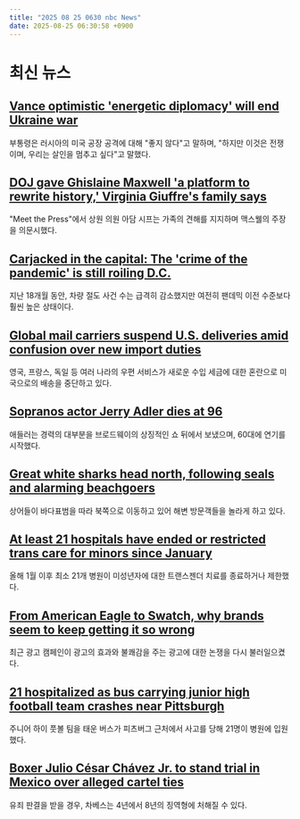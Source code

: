 ```yaml
---
title: "2025 08 25 0630 nbc News"
date: 2025-08-25 06:30:58 +0900
---
```


# 최신 뉴스

## [Vance optimistic 'energetic diplomacy' will end Ukraine war](https://www.nbcnews.com/politics/jd-vance/vance-optimism-energetic-diplomacy-will-end-war-ukraine-rcna226606)
 부통령은 러시아의 미국 공장 공격에 대해 "좋지 않다"고 말하며, "하지만 이것은 전쟁이며, 우리는 살인을 멈추고 싶다"고 말했다. 

## [DOJ gave Ghislaine Maxwell 'a platform to rewrite history,' Virginia Giuffre's family says](https://www.nbcnews.com/politics/justice-department/justice-department-gave-ghislaine-maxwell-platform-rewrite-history-fam-rcna226797)
 "Meet the Press"에서 상원 의원 아담 시프는 가족의 견해를 지지하며 맥스웰의 주장을 의문시했다. 

## [Carjacked in the capital: The 'crime of the pandemic' is still roiling D.C.](https://www.nbcnews.com/news/us-news/carjacked-capital-crime-pandemic-still-roiling-dc-rcna224655)
 지난 18개월 동안, 차량 절도 사건 수는 급격히 감소했지만 여전히 팬데믹 이전 수준보다 훨씬 높은 상태이다. 

## [Global mail carriers suspend U.S. deliveries amid confusion over new import duties](https://www.nbcnews.com/world/europe/global-mail-carriers-suspend-us-deliveries-confusion-new-duties-rcna226828)
 영국, 프랑스, 독일 등 여러 나라의 우편 서비스가 새로운 수입 세금에 대한 혼란으로 미국으로의 배송을 중단하고 있다. 

## [Sopranos actor Jerry Adler dies at 96](https://www.nbcnews.com/pop-culture/pop-culture-news/sopranos-actor-jerry-adler-dies-age-96-rcna226840)
 애들러는 경력의 대부분을 브로드웨이의 상징적인 쇼 뒤에서 보냈으며, 60대에 연기를 시작했다. 

## [Great white sharks head north, following seals and alarming beachgoers](https://www.nbcnews.com/science/science-news/great-white-sharks-head-north-alarming-beachgoers-rcna226873)
 상어들이 바다표범을 따라 북쪽으로 이동하고 있어 해변 방문객들을 놀라게 하고 있다. 

## [At least 21 hospitals have ended or restricted trans care for minors since January](https://www.nbcnews.com/nbc-out/out-news/least-21-hospitals-ended-restricted-trans-care-minors-january-rcna226640)
 올해 1월 이후 최소 21개 병원이 미성년자에 대한 트랜스젠더 치료를 종료하거나 제한했다. 

## [From American Eagle to Swatch, why brands seem to keep getting it so wrong](https://www.nbcnews.com/business/business-news/american-eagle-brands-keep-getting-it-wrong-rcna226850)
 최근 광고 캠페인이 광고의 효과와 불쾌감을 주는 광고에 대한 논쟁을 다시 불러일으켰다. 

## [21 hospitalized as bus carrying junior high football team crashes near Pittsburgh](https://www.nbcnews.com/news/us-news/hospitalized-bus-carrying-junior-high-football-team-crashes-pittsburgh-rcna226820)
 주니어 하이 풋볼 팀을 태운 버스가 피츠버그 근처에서 사고를 당해 21명이 병원에 입원했다. 

## [Boxer Julio César Chávez Jr. to stand trial in Mexico over alleged cartel ties](https://www.nbcnews.com/world/mexico/boxer-julio-cesar-chavez-jr-stand-trial-mexico-alleged-cartel-ties-rcna226831)
 유죄 판결을 받을 경우, 차베스는 4년에서 8년의 징역형에 처해질 수 있다.
